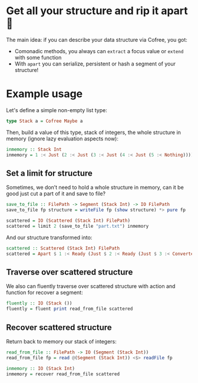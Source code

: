 # Get all your structure and rip it apart &#128298;

The main idea: if you can describe your data structure via Cofree, you got:
* Comonadic methods, you always can `extract` a focus value or `extend` with some function
* With `apart` you can serialize, persistent or hash a segment of your structure!

# Example usage

Let's define a simple non-empty list type:
```haskell
type Stack a = Cofree Maybe a
```
Then, build a value of this type, stack of integers, the whole structure in memory (ignore lazy evaluation aspects now):
```haskell
inmemory :: Stack Int
inmemory = 1 :< Just (2 :< Just (3 :< Just (4 :< Just (5 :< Nothing))))
```

## Set a limit for structure
Sometimes, we don’t need to hold a whole structure in memory, can it be good just cut a part of it and save to file?
```haskell
save_to_file :: FilePath -> Segment (Stack Int) -> IO FilePath
save_to_file fp structure = writeFile fp (show structure) *> pure fp

scattered = IO (Scattered (Stack Int) FilePath)
scattered = limit 2 (save_to_file "part.txt") inmemory
```
And our structure transformed into:
```haskell
scattered :: Scattered (Stack Int) FilePath
scattered = Apart $ 1 :< Ready (Just $ 2 :< Ready (Just $ 3 :< Converted "part.txt"))
```

## Traverse over scattered structure
We also can fluently traverse over scattered structure with action and function for recover a segment:
```haskell
fluently :: IO (Stack ())
fluently = fluent print read_from_file scattered
```

## Recover scattered structure
Return back to memory our stack of integers:
```haskell
read_from_file :: FilePath -> IO (Segment (Stack Int))
read_from_file fp = read @(Segment (Stack Int)) <$> readFile fp

inmemory :: IO (Stack Int)
inmemory = recover read_from_file scattered
```
